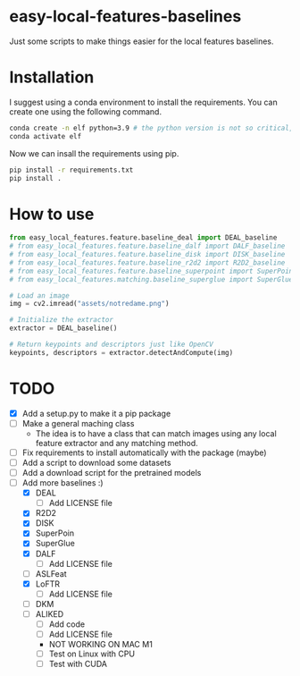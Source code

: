 # easy-local-features-baselines

Just some scripts to make things easier for the local features baselines.

# Installation


I suggest using a conda environment to install the requirements. You can create one using the following command.

```bash
conda create -n elf python=3.9 # the python version is not so critical, but I used 3.9.
conda activate elf
```

Now we can insall the requirements using pip.

```bash
pip install -r requirements.txt
pip install .
```

# How to use

```python
from easy_local_features.feature.baseline_deal import DEAL_baseline
# from easy_local_features.feature.baseline_dalf import DALF_baseline
# from easy_local_features.feature.baseline_disk import DISK_baseline
# from easy_local_features.feature.baseline_r2d2 import R2D2_baseline
# from easy_local_features.feature.baseline_superpoint import SuperPoint_baseline
# from easy_local_features.matching.baseline_superglue import SuperGlue_baseline

# Load an image
img = cv2.imread("assets/notredame.png")

# Initialize the extractor
extractor = DEAL_baseline()

# Return keypoints and descriptors just like OpenCV
keypoints, descriptors = extractor.detectAndCompute(img)

```
# TODO

- [x] Add a setup.py to make it a pip package
- [ ] Make a general maching class
  - The idea is to have a class that can match images using any local feature extractor and any matching method.
- [ ] Fix requirements to install automatically with the package (maybe)
- [ ] Add a script to download some datasets
- [ ] Add a download script for the pretrained models
- [ ] Add more baselines :)
  - [x] DEAL
    - [ ] Add LICENSE file
  - [x] R2D2
  - [x] DISK
  - [x] SuperPoin
  - [x] SuperGlue
  - [x] DALF
    - [ ] Add LICENSE file
  - [ ] ASLFeat
  - [x] LoFTR
    - [ ] Add LICENSE file
  - [ ] DKM
  - [ ] ALIKED
    - [ ] Add code 
    - [ ] Add LICENSE file
    - NOT WORKING ON MAC M1
    - [ ] Test on Linux with CPU
    - [ ] Test with CUDA